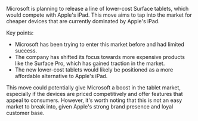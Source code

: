 Microsoft is planning to release a line of lower-cost Surface tablets, which would compete with Apple's iPad. This move aims to tap into the market for cheaper devices that are currently dominated by Apple's iPad.

Key points:

*   Microsoft has been trying to enter this market before and had limited success.
*   The company has shifted its focus towards more expensive products like the Surface Pro, which has gained traction in the market.
*   The new lower-cost tablets would likely be positioned as a more affordable alternative to Apple's iPad.

This move could potentially give Microsoft a boost in the tablet market, especially if the devices are priced competitively and offer features that appeal to consumers. However, it's worth noting that this is not an easy market to break into, given Apple's strong brand presence and loyal customer base.
